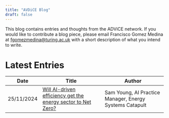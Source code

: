 ```yaml
---
title: "AVDiCE Blog"
draft: false
---
```

This blog contains entries and thoughts from the ADViCE network. If you would like to contribute a blog piece, please email Francisco Gomez Medina at fgomezmedina@turing.ac.uk with a short description of what you intend to write.
# Latest Entries
| Date  | Title | Author |
| -------- | -------- | -------- |
| 25/11/2024    | [Will AI-driven efficiency get the energy sector to Net Zero?](https://alan-turing-institute.github.io/ADViCE/blog/2024_11_25/2024_11_25-will_ai_driven_efficiency_get_the_energy_sector_to_net_zero-sam_young/) | Sam Young, AI Practice Manager, Energy Systems Catapult|
